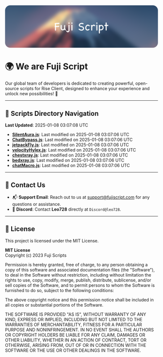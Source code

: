 ![Banner](.github/b.webp)

# 🌍 **We are Fuji Script**

Our global team of developers is dedicated to creating powerful, open-source scripts for Rise Client, designed to enhance your experience and unlock new possibilities! 🌟

---
<!-- SCRIPTS_NAVIGATION_START -->
## 📂 **Scripts Directory Navigation**

**Last Updated**: 2025-01-08 03:07:08 UTC

- **[SilentAura.js](scripts/SilentAura.js)**: Last modified on 2025-01-08 03:07:06 UTC
- **[ChatBypass.js](scripts/ChatBypass.js)**: Last modified on 2025-01-08 03:07:06 UTC
- **[jetpackFly.js](scripts/jetpackFly.js)**: Last modified on 2025-01-08 03:07:06 UTC
- **[velocityHylex.js](scripts/velocityHylex.js)**: Last modified on 2025-01-08 03:07:06 UTC
- **[chestxray.js](scripts/chestxray.js)**: Last modified on 2025-01-08 03:07:06 UTC
- **[bedxray.js](scripts/bedxray.js)**: Last modified on 2025-01-08 03:07:06 UTC
- **[chatMacro.js](scripts/chatMacro.js)**: Last modified on 2025-01-08 03:07:06 UTC

<!-- SCRIPTS_NAVIGATION_END -->

---

## 💬 **Contact Us**  
- 📬 **Support Email**: Reach out to us at [support@fujiscript.com](mailto:support@fujiscript.com) for any questions or assistance.  
- 💬 **Discord**: Contact **Leo728** directly at `Discord@leo728`.

---

## 📜 **License**

This project is licensed under the MIT License.  

**MIT License**  
Copyright (c) 2023 Fuji Scripts  

Permission is hereby granted, free of charge, to any person obtaining a copy of this software and associated documentation files (the "Software"), to deal in the Software without restriction, including without limitation the rights to use, copy, modify, merge, publish, distribute, sublicense, and/or sell copies of the Software, and to permit persons to whom the Software is furnished to do so, subject to the following conditions:  

The above copyright notice and this permission notice shall be included in all copies or substantial portions of the Software.  

THE SOFTWARE IS PROVIDED "AS IS", WITHOUT WARRANTY OF ANY KIND, EXPRESS OR IMPLIED, INCLUDING BUT NOT LIMITED TO THE WARRANTIES OF MERCHANTABILITY, FITNESS FOR A PARTICULAR PURPOSE AND NONINFRINGEMENT. IN NO EVENT SHALL THE AUTHORS OR COPYRIGHT HOLDERS BE LIABLE FOR ANY CLAIM, DAMAGES OR OTHER LIABILITY, WHETHER IN AN ACTION OF CONTRACT, TORT OR OTHERWISE, ARISING FROM, OUT OF OR IN CONNECTION WITH THE SOFTWARE OR THE USE OR OTHER DEALINGS IN THE SOFTWARE.  
